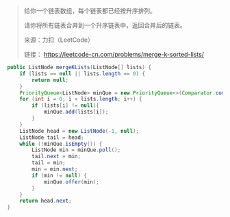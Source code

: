 > 给你一个链表数组，每个链表都已经按升序排列。
>
> 请你将所有链表合并到一个升序链表中，返回合并后的链表。
>
> 来源：力扣（LeetCode）
>
> 链接： https://leetcode-cn.com/problems/merge-k-sorted-lists/

```java
public ListNode mergeKLists(ListNode[] lists) {
    if (lists == null || lists.length == 0) {
        return null;
    }
    PriorityQueue<ListNode> minQue = new PriorityQueue<>(Comparator.comparingInt(o->o.val));
    for (int i = 0; i < lists.length; i++) {
        if (lists[i] != null){
            minQue.add(lists[i]);
        }
    }
    ListNode head = new ListNode(-1, null);
    ListNode tail = head;
    while (!minQue.isEmpty()) {
        ListNode min = minQue.poll();
        tail.next = min;
        tail = min;
        min = min.next;
        if (min != null) {
            minQue.offer(min);
        }
    }
    return head.next;
}
```

